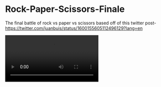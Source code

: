 # Rock-Paper-Scissors-Finale
The final battle of rock vs paper vs scissors based off of this twitter post- https://twitter.com/juanbuis/status/1600155605112496129?lang=en

![Rock vs. Paper vs. Scissors Finale](sampleVideo.mp4)
